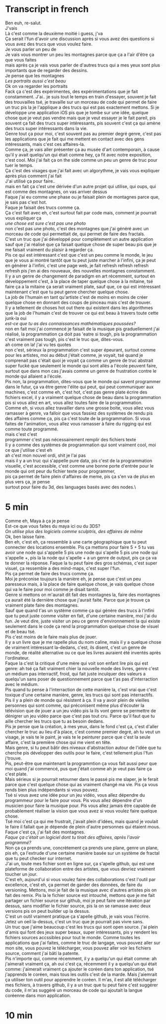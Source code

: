 # Transcript in french #

Ben euh, re-salut.\
J'vais\
Là c'est comme la deuxième moitié i guess, j'va\
Ça serait l'fun d'avoir une discussion après si vous avez des questions si vous avez des trucs que vous voulez faire.\
Je vous parler un peu de\
Je vais vous montrer un peu les montagnes parce que ça a l'air d'être ça que vous faites\
mais après ça je vais vous parler de d'autres trucs qui a mes yeux sont plus importants que de regarder des dessins.\
Je pense que les montagnes\
*Les portraits aussi c'est beau*\
Ok on va regarder les portraits\
Fack ça c'est des expérimentes, des expérimentations que je fait constamment.
J'ai.. je suis tout le temps en train d'essayer, souvent je fait des trouvailles
tsé, je travaille sur un morceau de code qui permet de faire un truc pis la je l'applique a des trucs qui est pas exactement mettons.
Si je développe une application iOS pis que je tombe sur une idée, quelque chose que je veut pas vendre mais que je veut essayer je le fait pareil, pis souvent ça fait des trucs super intéressants, pis souvent c'est ça qui amène des trucs super intéressants dans la vie.\
Genre tout ça pour moi, c'est souvent pas au premier degré genre, c'est pas les applications que je fait qui me mettent en contact avec des gens intéressants, mais c'est ces affaires-la.\
Comme ça, je vais aller présenter ça au musée d'art contemporain, à cause qu'il y avait quelqu'un qui était comme hey, ça fit avec notre exposition, c'est cool. Moi j'ai fait ça on the side comme un peu un genre de truc pour tuer le temps.\
Ça c'est des visages que j'ai fait avec un algorythme, je vais vous expliquer après plus comment j'ai fait\
J'ai utilisé ça pour faire..\
mais en fait ça c'est une dérivée d'un autre projet qui utilise, qui oups, qui est comme des montagnes, on vas arriver dessus\
Faque j'ai eu comme une phase ou je faisait plein de montagnes parce que, je sais pas c'est hot.\
Faque je faisait des trucs comme ça.\
Ça c'est fait avec eh, c'est surtout fait par code mais, comment je pourrait vous expliquer ça\
*une chose est sure c'est pas une photo*\
non c'est pas une photo, c'est des montagnes que j'ai généré avec un morceau de code qui permettait de, qui permet de faire des fractals.\
C'est un truc que j'ai développé pour complètement un autre application sauf que j'ai réalisé que ça faisait quelque chose de super beau pis que je me faisait vraiment du plaisir à regarder ça.\
Pis ce qui est intéressant c'est que c'est un peu comme le monde, le jeu que je vous ai montré tantôt que tu peut juste marcher à l'infini, ça je peut en générer à l'infini, c'est une page web, je fait refresh refresh refresh refresh pis j'en ai des nouveaux, des nouvelles montagnes constamment.\
Il y a un genre de changement de paradigm en art récemment, surtout en développement c'est, à la place de taper quelque chose à la mitaine, tsé faire ça a la mitaine ça serait vraiment plate, sauf que, ce qui est intéressant maintenant c'est que tu peut genre chercher quelque chose.\
La job de l'humain en tant qu'artiste c'est de moins en moins de créer quelque chose en donnant des coups de pinceau mais c'est de trouver.  
Il y a tellement de choses hot out there qui existent dans les algorithmes que la job de l'humain c'est de trouver ce qui est beau à travers toute cette junk-la
oui\
*est-ce que tu as des connaissances mathématiques poussées?*\
non en fait moi j'ai commencé je faisait de la musique pis graduellement j'ai réalisé, la programmation ça doit pas  'eatre si tough, pis la programmation c'est vraiment pas tough, pis c'est le truc que, dites-vous.\
ah come on la! j'ai vu tes quotes\
non c'est, sérieux la programmation c'est super épeurant, surtout comme pour les artistes, moi au début j'était comme, je voyait, tsé quand je comprenait pas c'était quoi je voyait ça comme un genre de truc abstrait super fucké que seulement le monde qui sont allés a l'école peuvent faire, surtout que dans mon cas j'avais comme un genre de frustration contre le monde qui allaient a l'école.\
Pis non, la programmation, dites-vous que le monde qui savent programmer dans le futur, ça va être genre l'élite qui peut, qui peut communiquer aux machines, c'est comme eh, c'est hot, c'est pas genre plate écrire des  fichiers excel, il y a vraiment quelque chose de beau dans la programmation pis si vous allez en art, vous allez toutes faire de la programmation.\
Comme eh, si vous allez travailler dans une grosse boite, vous allez vous ramasser à genre, va falloir que vous fassiez des systèmes de rendu pis des affaires comme ça, pis ça c'est toute de la programmation. Si vous faites de l'animation, vous allez vous ramasser à faire du rigging qui est comme toute programmé.\
mais c'est c'est\
programmer c'est pas nécessairement remplir des fichiers texte\
Il y a comme des systèmes de programmation qui sont vraiment cool, moi ce que j'utilise c'est eh\
ah c'est mon nouvel ordi, shit je l'ai pas\
mais il y a un truc qui s'appelle pure data, pis c'est de la programmation visuelle, c'est accessible, c'est comme une bonne porte d'entrée pour le monde qui ont peur du fichier texte pour programmer,\
pis ça permet de faire plein d'affaires de meme, pis ça s'en va de plus en plus vers ça, je pense\
surtout pour faire du 3d, des languages basés avec des nodes.\

# 5 min #

Comme eh, Maya à ça je pense \
Est-ce que vous faites du maya ici ou du 3DS?\
*On utilise plus des logiciels comme sculptris, des affaires de même*\
Ok, ben laisse faire.\
Ben eh, c'est eh, ça ressemble à une carte géographique que tu peut connecter des locations ensemble. Pis ça mettons pour faire 5 + 5 tu vas avoir une node qui s'appelle 5 pis une node qui s'apelle 5 pis une node qui s'appelle +, pis la la node qui s'apelle + a un genre de output, pis ça ça va te donner la réponse. Faque la tu peut faire des gros schémas, c'est super visuel, ça ressemble a des mind-maps, c'est super l'fun.\
Pis ça permet de faire des trucs comme ça.\
Moi je préconise toujours la manière eh, je pense que c'est un peu paresseux mais, à la place de faire quelque chose, je vais quelque chose qui va le faire pour moi comme je disait tantôt.\
Genre si mettons on m'aurait dit fait des montagnes la, faire des montagnes ça aurait été la dernière chose que j'aurait faite. Parce que je trouve ça vraiment plate faire des montagnes.\
Sauf que quand t'as un système comme ça qui génère des trucs à l'infini que tu peut juste comme visiter en fait, d'une certaine manière, moi j'ai du fun. Je veut dire, juste visiter un peu ce genre d'environnement la qui existe seulement dans le code ça rend la programmation quelque chose de visuel et de beau tsé.\
Pis c'est moins de le faire mais plus de jouer.\
Il y a un livre que je me rapelle plus du nom caline, mais il y a quelque chose de vraiment intéressant la-dedans, c'est, ils disent, c'est un genre de monde, de réalité alternative ou ce que les livres auraient été inventés après l'ordinateur.\
Faque la c'est la critique d'une mère qui voit son enfant lire pis qui est genre: ah tsé ça fait vraiment chier la nouvelle mode des livres, genre c'est un médium pas interractif, froid, qui fait juste inculquer des valeurs a quelqu'un sans poser de questionnement parce que t'as pas d'interraction avec le médium.\
Pis quand tu pense à l'interraction de cette manière la, c'est vrai que c'est toxique d'une certaine manière, genre, les trucs qui sont pas interractifs. \
Pis il y a plein de monde qui résistent à ça. Il va y avoir plein de vieilles personnes qui sont comme, qui préconisent même plus d'écouter la télévision que de jouer a un jeu vidéo pis la ils vont genre se permettre de dénigrer un jeu vidéo parce que c'est pas tout cru. Parce qu'il faut que tu aille chercher les trucs que tu as besoin dedans.\
Pis je pense que la création, à mes yeux, dans le fond c'est ça, c'est d'aller chercher le truc au lieu d'à place, c'est comme premier degré, ah tu veut un visage, je vais te le paint, je vais te le peinturer parce que c'est la seule affaire, c'est la première chose qui me vient en tête.\
Mais genre, si tu peut bâtir des niveaux d'abstraction autour de l'idée que tu cherche pis développer des outils pour le faire, c'est tellement plus l'fun j'trouve.\
Pis, peut-être que maintenant la programmtion ça vous fait aussi peur que moi quand j'ai commencé, pus que j'était comme ah je veut pas faire ça c'est plate.\
Mais sérieux si je pourrait retourner dans le passé pis me slaper, je le ferait parce que c'est quelque chose qui as vraiment changé ma vie. Pis ça vous rends bien plus indépendants si vous pouvez.\
Tsé si vous avez une idée pour un jeu vidéo, vous allez dépendre du programmeur pour le faire pour vous. Pis vous allez dépendre d'un musicien pour faire la musique pour. Pis vous allez jamais être capable de probablement réaliser la vision que vous avez si vous voulez faire quelque chose.\
Tsé moi c'est ça qui me frustrait, j'avait plein d'idées, mais quand je voulait le faire il fallait que je dépende de plein d'autre personnes qui étaient mous.\
Faque c'est ça, j'ai fait des montagnes.\
*Faque ça c'était un logiciel dont tu tirait des affaires, après l'avoir programmé?*\
Non ça ça prends une, concrètement ça prends une plane, genre un plane, pis eh, ça l'extrude d'une certaine manière basée sur un système de fractal que tu peut checker sur internet.\
J'ai un, toute mes fichier sont en ligne sur, ça s'apelle github, qui est une plateforme de collaboration entre des artistes, que vous devriez vraiment toucher un jour.\
C'est eh, aujourd'ui si vous voulez faire des collaborations c'est l'outil par excellence, c'est eh, ça permet de garder des données, de faire du versioning. Mettons, moi je fait de la musique avec d'autres artistes pis on fait des remix. Pis la le fichier source est intouché, mettons que je me fait partager un fichier source sur github, moi je peut faire une itération par dessus, sans modifier le fichier source, pis la on se ramasse avec deux versions pis on peut builder up la dessus.\
C'est un outil vraiment pratique ça s'apelle github, je vais vous l'écrire.\
Jetez un oeil la-dessus, c'est un truc que je pourrait pas vivre sans.\
Un truc que j'aime beaucoup c'est les trucs qui sont open source. j'ai plein d'amis qui font des jeux super beaux, super intéressants, pis y rendent les fichiers sources accssibles pour tout le monde. Comme toutes les applications que j'ai faites, comme le truc de langage, vous pouvez aller sur mon site, vous pouvez le télécharger, vous pouvez aller voir les fichiers source, comment j'ai bâti la patente.\
Pis n'importe qui, comme récemment, il y a quelqu'un qui était comme: ah j'aimerait vraiment ça, ah oui c'est ça, récemment il y a quelqu'un qui était comme: j'aimerait vraiment ça ajouter le coréen dans ton application, tsé j'apprends le coréen, mais tous les outils c'est de la marde. Mais j'aiemrait ça utiliser ton outil pour apprendre le coréen. Il m'as, il est allé télécharger mes fichiers, à travers github, il y a un truc que tu peut faire c'est suggérer du code, il m'as suggéré un morceau de code qui ajoutait la langue coréenne dans mon application.

# 10 min #
